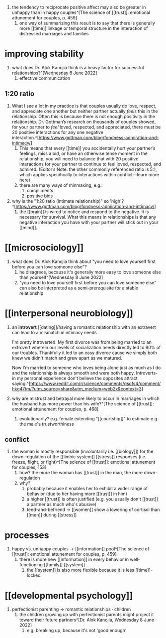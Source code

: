 1. the tendency to reciprocate positive affect may also be greater in unhappy than in happy couples^[The science of [[trust]]: emotional attunement for couples, p. 459]
	1. one way of summarizing this result is to say that there is generally more [[time]] linkage or temporal structure in the interaction of distressed marriages and families

# improving stability
1. what does Dr. Alok Kanojia think is a heavy factor for successful relationships?^[Wednesday 8 June 2022]
	1. effective communication

## 1:20 ratio
1. What I see a lot in my practice is that couples usually do love, respect, and appreciate one another but neither partner actually _feels_ this in the relationship. Often this is because there is not enough positivity in the relationship. Dr. Gottman’s research on thousands of couples showed, for your partner to _feel_ loved, respected, and appreciated, there must be 20 positive interactions for any one negative interaction.^[https://www.gottman.com/blog/fondness-admiration-and-intimacy/]
	1. This means that every [[time]] you accidentally hurt your partner’s feelings, miss a bid, or have an otherwise tense moment in the relationship, you will need to balance that with 20 positive interactions for your partner to continue to feel loved, respected, and admired. (Editor’s Note: the other commonly referenced ratio is 5:1, which applies specifically to interactions within conflict—learn more here)
	2. there are many ways of minmaxing, e.g.:
		1. compliments
		2. positive bids
2. why is the "1:20 ratio (intimate relationship)" so 'high'?^[https://www.gottman.com/blog/fondness-admiration-and-intimacy/]
	1. the [[brain]] is wired to notice and respond to the negative. It is necessary for survival. What this means in relationships is that any negative interaction you have with your partner will stick out in your [[mind]].

# [[microsociology]]
1. what does Dr. Alok Kanojia think about "you need to love yourself first before you can love someone else"?
	1. he disagrees, because it's generally more easy to love someone else than yourself^[Wednesday 8 June 2022]
	2. "you need to love yourself first before you can love someone else" can also be interpreted as a semi-prerequisite for a stable relationship

# [[interpersonal neurobiology]]
1. an **introvert** [[dating]]/having a romantic relationship with an extravert can lead to a mismatch in intimacy needs

	I'm pretty introverted. My first divorce was from being married to an extrovert wherein our levels of socialization needs directly led to 90% of our troubles. Thankfully it led to an easy divorce cause we simply both knew we didn't match and grew apart as we matured.

	Now I'm married to someone who loves being alone just as much as I do and the relationship is always smooth and were both happy. Introverts- in my personal experience don't believe the opposites attract saying.^[https://www.reddit.com/r/science/comments/qsofs4/comment/hkg47tm/?utm_source=share&utm_medium=web2x&context=3]
1. why are mistrust and betrayal more likely to occur in marriages in which the husband has more power than his wife?^[The science of [[trust]]: emotional attunement for couples, p. 468]
	1. evolutionarily? e.g. female extending "[[courtship]]" to estimate e.g. the male's trustworthiness

## conflict
1. the woman is mostly responsible (involuntarily i.e. [[biology]]) for the down-regulation of the [[limbic system]] [[stress]] responses (i.e. freeze, flight, or fight)^[The science of [[trust]]: emotional attunement for couples, 153]
	1. how? the more the woman has [[trust]] in the man, the more down-regulation
	2. why?
		1. probably because it enables her to exhibit a wider range of behavior (due to her having more [[trust]] in him)
		2. a higher [[trust]] is often justified (e.g. you usually don't [[trust]] a partner as much who's abusive)
		3. tend-and-befriend → [[women]] show a lowering of cortisol than [[men]] during [[stress]]

# processes
1. happy vs. unhappy couples → [[information]] pool^[The science of [[trust]]: emotional attunement for couples, p. 459]
	1. there is more new [[information]] in every behavior in well-functioning [[family]] [[system]]
		1. the [[system]] is also more flexible because it is less [[time]]-locked

# [[developmental psychology]]
1. perfectionist parenting → romantic relationships · children
	1. the children growing up with perfectionist parents might project it toward their future partners^[Dr. Alok Kanojia, Wednesday 8 June 2022]
		1. e.g. breaking up, because it's not 'good enough'